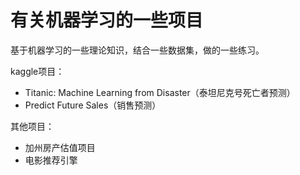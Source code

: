 # 有关机器学习的一些项目

基于机器学习的一些理论知识，结合一些数据集，做的一些练习。

kaggle项目：
* Titanic: Machine Learning from Disaster（泰坦尼克号死亡者预测）
* Predict Future Sales（销售预测）
           
其他项目：
* 加州房产估值项目
* 电影推荐引擎
            
